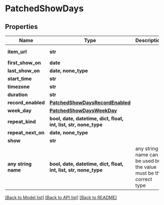 # PatchedShowDays


## Properties
Name | Type | Description | Notes
------------ | ------------- | ------------- | -------------
**item_url** | **str** |  | [optional] [readonly] 
**first_show_on** | **date** |  | [optional] 
**last_show_on** | **date, none_type** |  | [optional] 
**start_time** | **str** |  | [optional] 
**timezone** | **str** |  | [optional] 
**duration** | **str** |  | [optional] 
**record_enabled** | [**PatchedShowDaysRecordEnabled**](PatchedShowDaysRecordEnabled.md) |  | [optional] 
**week_day** | [**PatchedShowDaysWeekDay**](PatchedShowDaysWeekDay.md) |  | [optional] 
**repeat_kind** | **bool, date, datetime, dict, float, int, list, str, none_type** |  | [optional] 
**repeat_next_on** | **date, none_type** |  | [optional] 
**show** | **str** |  | [optional] 
**any string name** | **bool, date, datetime, dict, float, int, list, str, none_type** | any string name can be used but the value must be the correct type | [optional]

[[Back to Model list]](../README.md#documentation-for-models) [[Back to API list]](../README.md#documentation-for-api-endpoints) [[Back to README]](../README.md)


